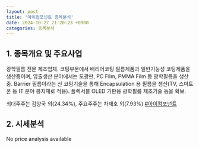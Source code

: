 ```yaml
---
layout: post
title: '아이컴포넌트 종목분석'
date: 2024-10-27 21:20:23 +0900
categories: 종목분석
---
```


## 1. 종목개요 및 주요사업

광학필름 전문 제조업체. 코팅부문에서 배리어코팅 필름제품과 일반기능성 코팅제품을 생산중이며, 압출생산 분야에서는 도광판, PC Film, PMMA Film 등 광학필름을 생산중. Barrier 필름이라는 신 코팅기술을 통해 Encapsulation 용 필름을 생산(TV, 스마트폰 등 IT 분야 봉지재로 적용). 플렉서블 OLED 기판용 광학필름 제조기술 등을 확보. 

최대주주는 김양국 외(24.34%), 주요주주는 차재호 외(7.93%)
[#아이컴포넌트](#)

## 2. 시세분석

No price analysis available
